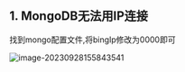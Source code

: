 ## 1. MongoDB无法用IP连接

找到mongo配置文件,将bingIp修改为0000即可

![image-20230928155843541](E:/markd/pics/杂事1/image-20230928155843541.png)
